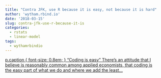 ```yaml
---
title: "Contra JFK, use R because it is easy, not because it is hard"
author: 'wytham.rbind.io'
date: '2018-03-15'
slug: contra-jfk-use-r-because-it-is
categories:
  - rstats
  - linear-model
tags:
  - wythamrbindio
---
```


[p.caption { font-size: 0.8em; } “Coding is easy” There’s an attitude that I believe is reasonably common among applied economists, that coding is the easy part of what we do and where we add the least...<click to read more>](https://wytham.rbind.io/post/contra-jfk-use-r-because-it-is-easy/)


